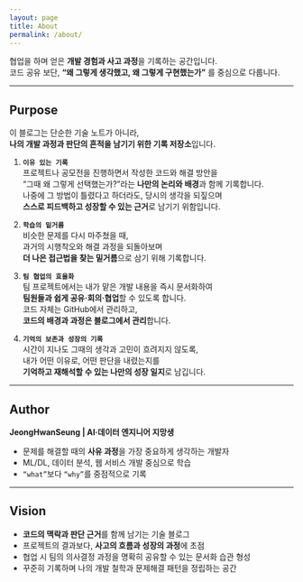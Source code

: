 ```yaml
---
layout: page
title: About
permalink: /about/
---
```


협업을 하며 얻은 **개발 경험과 사고 과정**을 기록하는 공간입니다.  
코드 공유 보단, **“왜 그렇게 생각했고, 왜 그렇게 구현했는가”** 를 중심으로 다룹니다.

---

## Purpose
이 블로그는 단순한 기술 노트가 아니라,  
**나의 개발 과정과 판단의 흔적을 남기기 위한 기록 저장소**입니다.

1. **`이유 있는 기록`**  
   프로젝트나 공모전을 진행하면서 작성한 코드와 해결 방안을  
   “그때 왜 그렇게 선택했는가?”라는 **나만의 논리와 배경**과 함께 기록합니다.  
   나중에 그 방법이 틀렸다고 하더라도, 당시의 생각을 되짚으며  
   **스스로 피드백하고 성장할 수 있는 근거**로 남기기 위함입니다.

2. **`학습의 밑거름`**  
   비슷한 문제를 다시 마주쳤을 때,  
   과거의 시행착오와 해결 과정을 되돌아보며  
   **더 나은 접근법을 찾는 밑거름**으로 삼기 위해 기록합니다.

3. **`팀 협업의 효율화`**  
   팀 프로젝트에서는 내가 맡은 개발 내용을 즉시 문서화하여  
   **팀원들과 쉽게 공유·회의·협업**할 수 있도록 합니다.  
   코드 자체는 GitHub에서 관리하고,  
   **코드의 배경과 과정은 블로그에서 관리**합니다.  

4. **`기억의 보존과 성장의 기록`**  
   시간이 지나도 그때의 생각과 고민이 흐려지지 않도록,  
   내가 어떤 이유로, 어떤 판단을 내렸는지를  
   **기억하고 재해석할 수 있는 나만의 성장 일지**로 남깁니다.

---

## Author
**JeongHwanSeung | AI·데이터 엔지니어 지망생**  
- 문제를 해결할 때의 **사유 과정**을 가장 중요하게 생각하는 개발자  
- ML/DL, 데이터 분석, 웹 서비스 개발 중심으로 학습  
- `“what”`보다 `“why”`를 중점적으로 기록

---

## Vision
- **코드의 맥락과 판단 근거**를 함께 남기는 기술 블로그  
- 프로젝트의 결과보다, **사고의 흐름과 성장의 과정**에 초점  
- 협업 시 팀의 의사결정 과정을 명확히 공유할 수 있는 문서화 습관 형성  
- 꾸준히 기록하며 나의 개발 철학과 문제해결 패턴을 정립하는 공간